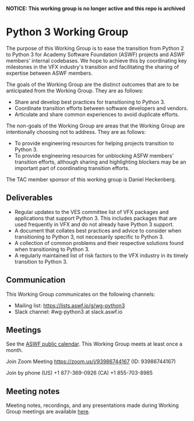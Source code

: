 **NOTICE: This working group is no longer active and this repo is archived**

# Python 3 Working Group


The purpose of this Working Group is to ease the transition from Python 2 to Python 3
for Academy Software Foundation (ASWF) projects and ASWF members' internal codebases.
We hope to achieve this by coordinating key milestones in the VFX industry's transition
and facilitating the sharing of expertise between ASWF members.


The goals of the Working Group are the distinct outcomes that are to be anticipated
from the Working Group. They are as follows:


* Share and develop best practices for transitioning to Python 3.
* Coordinate transition efforts between software developers and vendors.
* Articulate and share common experiences to avoid duplicate efforts.


The non-goals of the Working Group are
areas that the Working Group are intentionally choosing not to address.
They are as follows:


* To provide engineering resources for helping projects transition to Python 3.
* To provide engineering resources for unblocking ASFW members’ transition efforts,
although sharing and highlighting blockers may be an important part of coordinating transition efforts.


The TAC member sponsor of this working group is Daniel Heckenberg.


## Deliverables


* Regular updates to the VES committee list of VFX packages and applications that support Python 3.
This includes packages that are used frequently in VFX and do not already have Python 3 support.
* A document that collates best practices and advice to consider when transitioning to Python 3,
not necessarily specific to Python 3.
* A collection of common problems and their respective solutions found when transitioning to Python 3.
* A regularly maintained list of risk factors to the VFX industry in its timely transition to Python 3.


## Communication


This Working Group communicates on the following channels:


- Mailing list: https://lists.aswf.io/g/wg-python3
- Slack channel: #wg-python3 at slack.aswf.io


## Meetings


See the [ASWF public calendar](https://lists.aswf.io/calendar).
This Working Group meets at least once a month.


Join Zoom Meeting
https://zoom.us/j/93986744167 (ID: 93986744167)


Join by phone
(US) +1 877-369-0926
(CA) +1 855-703-8985


## Meeting notes


Meeting notes, recordings, and any presentations made during Working Group meetings are available [here](meetings).
